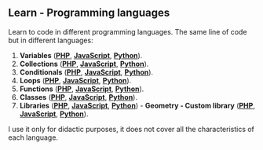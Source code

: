 ## Learn - Programming languages

Learn to code in different programming languages. The same line of code but in different languages:

1. **Variables** (**[PHP](01/01.php)**, **[JavaScript](01/01.js)**, **[Python](01/01.py)**).
2. **Collections** (**[PHP](02/02.php)**, **[JavaScript](02/02.js)**, **[Python](02/02.py)**).
3. **Conditionals** (**[PHP](03/03.php)**, **[JavaScript](03/03.js)**, **[Python](03/03.py)**).
4. **Loops** (**[PHP](04/04.php)**, **[JavaScript](04/04.js)**, **[Python](04/04.py)**).
5. **Functions** (**[PHP](05/05.php)**, **[JavaScript](05/05.js)**, **[Python](05/05.py)**).
6. **Classes** (**[PHP](06/06.php)**, **[JavaScript](06/06.js)**, **[Python](06/06.py)**).
6. **Libraries** (**[PHP](07/07.php)**, **[JavaScript](07/07.js)**, **[Python](07/07.py)**) - **Geometry - Custom library** (**[PHP](07/geometry.php)**, **[JavaScript](07/geometry.js)**, **[Python](07/geometry.py)**).

I use it only for didactic purposes, it does not cover all the characteristics of each language.
